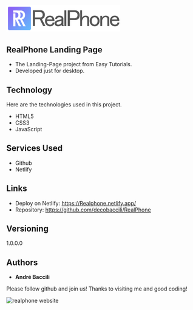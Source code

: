 ## ![Logo of the project](images/logo.png)

## RealPhone Landing Page
* The Landing-Page project from Easy Tutorials.
* Developed just for desktop.


## Technology 

Here are the technologies used in this project.

* HTML5
* CSS3
* JavaScript

## Services Used

* Github
* Netlify


## Links
  - Deploy on Netlify: https://Realphone.netlify.app/
  - Repository: https://github.com/decobaccili/RealPhone

## Versioning

  1.0.0.0

## Authors

  * **André Baccili** 

  Please follow github and join us!
  Thanks to visiting me and good coding!

  ![realphone website](preview.png)
